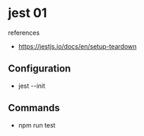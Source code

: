 # jest 01

references
 - https://jestjs.io/docs/en/setup-teardown

## Configuration
 - jest --init


## Commands
 - npm run test

